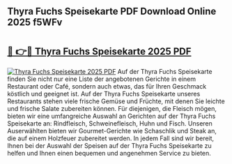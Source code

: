 ## Thyra Fuchs Speisekarte PDF Download Online 2025 f5WFv

# <h2><a href="http://gc8m2u.nevu.top/?p=Thyra+Fuchs+Speisekarte">🔗 👉🔴 Thyra Fuchs Speisekarte 2025 PDF</a></h2>

[![Thyra Fuchs Speisekarte 2025 PDF](https://i.imgur.com/dBaPXMq.png)](http://gc8m2u.nevu.top/?p=Thyra+Fuchs+Speisekarte)
Auf der Thyra Fuchs Speisekarte finden Sie nicht nur eine Liste der angebotenen Gerichte in einem Restaurant oder Café, sondern auch etwas, das für Ihren Geschmack köstlich und geeignet ist. Auf der Thyra Fuchs Speisekarte unseres Restaurants stehen viele frische Gemüse und Früchte, mit denen Sie leichte und frische Salate zubereiten können. Für diejenigen, die Fleisch mögen, bieten wir eine umfangreiche Auswahl an Gerichten auf der Thyra Fuchs Speisekarte an: Rindfleisch, Schweinefleisch, Huhn und Fisch. Unseren Auserwählten bieten wir Gourmet-Gerichte wie Schaschlik und Steak an, die auf einem Holzfeuer zubereitet werden. In jedem Fall sind wir bereit, Ihnen bei der Auswahl der Speisen auf der Thyra Fuchs Speisekarte zu helfen und Ihnen einen bequemen und angenehmen Service zu bieten.
